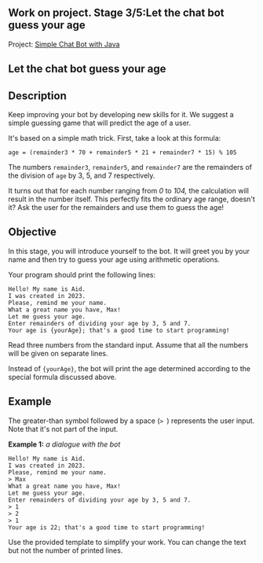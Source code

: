 ## Work on project. Stage 3/5:Let the chat bot guess your age

Project: [Simple Chat Bot with Java](https://hyperskill.org/projects/113)

## Let the chat bot guess your age

## Description

Keep improving your bot by developing new skills for it. We suggest a simple guessing game that will predict the age of a user.

It's based on a simple math trick. First, take a look at this formula:

```
age = (remainder3 * 70 + remainder5 * 21 + remainder7 * 15) % 105
```

The numbers `remainder3`, `remainder5`, and `remainder7` are the remainders of the division of `age` by 3, 5, and 7 respectively.

It turns out that for each number ranging from *0* to *104,* the calculation will result in the number itself. This perfectly fits the ordinary age range, doesn't it? Ask the user for the remainders and use them to guess the age!

## Objective

In this stage, you will introduce yourself to the bot. It will greet you by your name and then try to guess your age using arithmetic operations.

Your program should print the following lines:

```no-highlight
Hello! My name is Aid.
I was created in 2023.
Please, remind me your name.
What a great name you have, Max!
Let me guess your age.
Enter remainders of dividing your age by 3, 5 and 7.
Your age is {yourAge}; that's a good time to start programming!
```

Read three numbers from the standard input. Assume that all the numbers will be given on separate lines.

Instead of `{yourAge}`, the bot will print the age determined according to the special formula discussed above.

## Example

The greater-than symbol followed by a space (`> `) represents the user input. Note that it's not part of the input.

**Example 1:** *a dialogue with the bot*

```no-highlight
Hello! My name is Aid.
I was created in 2023.
Please, remind me your name.
> Max
What a great name you have, Max!
Let me guess your age.
Enter remainders of dividing your age by 3, 5 and 7.
> 1
> 2
> 1
Your age is 22; that's a good time to start programming!
```

Use the provided template to simplify your work. You can change the text but not the number of printed lines.